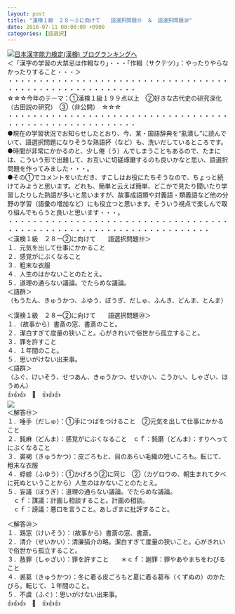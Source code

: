 ```yaml
---
layout: post
title: "漢検１級　２８ー②に向けて　　語選択問題⑲　＆　語選択問題⑳"
date: 2016-07-11 00:00:00 +0900
categories: [語選択]
---
```


[![](/syuusyuu9701/assets/images/漢検１級-２８ー②に向けて-語選択問題⑲-＆-語選択問題⑳-br_c_3028_1.gif)](http://blog.with2.net/link.php?1659096:3028 "日本漢字能力検定(漢検) ブログランキングへ")[日本漢字能力検定(漢検) ブログランキングへ](http://blog.with2.net/link.php?1659096:3028)  
＜「漢字の学習の大禁忌は作輟なり」・・・「作輟（サクテツ）」：やったりやらなかったりすること・・・＞  
・・・・・・・・・・・・・・・・・・・・・・・・・・・・・・・・・・・・・・・・・・・・・・・・・・・・・・・・・  
☆☆☆今年のテーマ：①漢検１級１９９点以上　②好きな古代史の研究深化（古田説の研究）　③（非公開）　☆☆☆　　  
・・・・・・・・・・・・・・・・・・・・・・・・・・・・・・・・・・・・・・・・・・・・・・・・・・・・・・・・・  
●現在の学習状況でお知らせしたとおり、今、某・国語辞典を“虱潰し”に読んでいて、語選択問題になりそうな熟語抔（など）も、洗いだしているところです。  
●時間が非常にかかるのと、少し倦（う）んでしまうこともあるので、たまには、こういう形で出題して、お互いに切磋琢磨するのも良いかなと思い、語選択問題を作ってみました・・・。  
●その①でコメントをいただき、すこしはお役にたちそうなので、ちょっと続けてみようと思います。どれも、簡単と云えば簡単、どこかで見たり聞いたり学習したりした熟語が多いと思いますが、故事成語類や対義語・類義語など他の分野の学習（語彙の増加など）にも役立つと思います。そういう視点で楽しんで取り組んでもらうと良いと思います・・・。  
・・・・・・・・・・・・・・・・・・・・・・・・・・・・・・・・・・・・・・・・・・・・・・・・・・・・・・・・・・・・・・・・・・・・・  
＜漢検１級　２８ー②に向けて　　語選択問題⑲＞  
１．元気を出して仕事にかかること  
２．感覚がにぶくなること  
３．粗末な衣服  
４．人生のはかないことのたとえ。  
５．道理の通らない議論。でたらめな議論。  
＜語群＞  
（もうたん、きゅうかつ、ふゆう、ぼうぎ、だしゅ、ふんき、どんま、とんま）  
  
＜漢検１級　２８ー②に向けて　　語選択問題⑳＞  
１．（故事から）書斎の窓、書斎のこと。  
２．潔白すぎて度量の狭いこと。心がきれいで俗世から孤立すること。  
３．罪を許すこと　  
４．１年間のこと。  
５．思いがけない出来事。  
＜語群＞  
（ふぐ、けいそう、せつあん、きゅうかつ、せいかい、こうかい、しゃざい、ほうめん）  
👍👍👍　🐒　👍👍👍  
![](/syuusyuu9701/assets/images/漢検１級-２８ー②に向けて-語選択問題⑲-＆-語選択問題⑳-0c4835dd43de3e37cc4bc8213a387a25.png)  
＜解答⑲＞  
１．唾手（だしゅ）：①手につばをつけること　②元気を出して仕事にかかること  
２．鈍麻（どんま）：感覚がにぶくなること　ｃｆ：鈍磨（どんま）：すりへってにぶくなること   
３．裘褐（きゅうかつ）：皮ごろもと、目のあらい毛織の短いころも。転じて、粗末な衣服  
４．蜉蝣（ふゆう）：①かげろう②に同じ　②（カゲロウの、朝生まれて夕べに死ぬということから）人生のはかないことのたとえ。  
５．妄議（ぼうぎ）：道理の通らない議論。でたらめな議論。  
　ｃｆ：謀議：計画し相談すること。計画の相談。　  
　ｃｆ：謗議：悪口を言うこと。あしざまに批評すること。  
  
＜解答⑳＞  
１．鶏窓（けいそう）：（故事から）書斎の窓、書斎。  
２．清介（せいかい）：清廉狷介の略。潔白すぎて度量の狭いこと。心がきれいで俗世から孤立すること。  
３．赦罪（しゃざい）：罪を許すこと　　＊ｃｆ：謝罪：罪やあやまちをわびること  
４．裘葛（きゅうかつ）：冬に着る皮ごろもと夏に着る葛布（くずぬの）のかたびら。転じて、１年間のこと。  
５．不虞（ふぐ）：思いがけない出来事。  
👍👍👍　🐒　👍👍👍  
